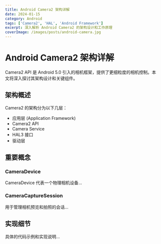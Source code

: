 ```yaml
---
title: Android Camera2 架构详解
date: 2024-01-15
category: Android
tags: ['Camera2', 'HAL', 'Android Framework']
excerpt: 深入解析 Android Camera2 的架构设计和工作原理
coverImage: /images/posts/android-camera.jpg
---
```


# Android Camera2 架构详解

Camera2 API 是 Android 5.0 引入的相机框架，提供了更细粒度的相机控制。本文将深入探讨其架构设计和关键组件。

## 架构概述

Camera2 的架构分为以下几层：
- 应用层 (Application Framework)
- Camera2 API
- Camera Service
- HAL3 接口
- 驱动层

## 重要概念

### CameraDevice

CameraDevice 代表一个物理相机设备...

### CameraCaptureSession

用于管理相机预览和拍照的会话...

## 实现细节

具体的代码示例和实现说明... 